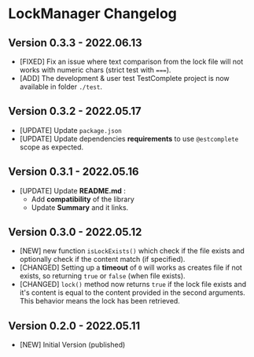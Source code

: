 # LockManager Changelog

## Version 0.3.3 - 2022.06.13

* [FIXED] Fix an issue where text comparison from the lock file will not works
with numeric chars (strict test with `===`).
* [ADD] The development & user test TestComplete project is now available in
folder `./test`.



## Version 0.3.2 - 2022.05.17

* [UPDATE] Update ``package.json``
* [UPDATE] Update dependencies **requirements** to use ``@estcomplete`` scope
as expected.



## Version 0.3.1 - 2022.05.16

* [UPDATE] Update **README.md** :
    - Add **compatibility** of the library
    - Update **Summary** and it links.



## Version 0.3.0 - 2022.05.12

* [NEW] new function ``isLockExists()`` which check if the file exists and
optionally check if the content match (if specified).
* [CHANGED] Setting up a **timeout** of `0` will works as creates file if not exists,
so returning ``true`` or `false` (when file exists).
* [CHANGED] ``lock()`` method now returns `true` if the lock file exists and
it's content is equal to the content provided in the second arguments.
This behavior means the lock has been retrieved.



## Version 0.2.0 - 2022.05.11

* [NEW] Initial Version (published)